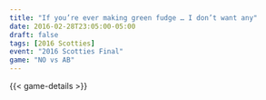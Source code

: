 ```yaml
---
title: "If you’re ever making green fudge … I don’t want any"
date: 2016-02-28T23:05:00-05:00
draft: false
tags: [2016 Scotties]
event: "2016 Scotties Final"
game: "NO vs AB"
---
```

{{< game-details >}}
<!--more--> 
